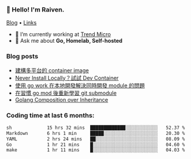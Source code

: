 <!-- ![Codewars](https://www.codewars.com/users/omegaatt36/badges/small) -->
### 👋 Hello! I'm Raiven.
[Blog](https://www.omegaatt.com) • [Links](https://link.omegaatt.com)

- 🔭 I’m currently working at [Trend Micro](https://www.trendmicro.com)
- 💬 Ask me about **Go, Homelab, Self-hosted**

### Blog posts
<!-- BLOG-POST-LIST:START -->
- [建構多平台的 container image](https://www.omegaatt.com/blogs/develop/2025/building_multiple_platform_container_image/)
- [Never Install Locally？試試 Dev Container](https://www.omegaatt.com/blogs/develop/2025/dev_container/)
- [使用 go work 在本地開發解決同時開發 module 的問題](https://www.omegaatt.com/blogs/develop/2025/go_module_and_go_work/)
- [在習慣 go mod 後重新學習 git submodule](https://www.omegaatt.com/blogs/develop/2025/git_submodule_turorial/)
- [Golang Composition over Inheritance](https://www.omegaatt.com/blogs/develop/2025/golang_composition_over_inheritance/)
<!-- BLOG-POST-LIST:END -->

### Coding time at last 6 months:
<!--START_SECTION:waka-->

```txt
sh             15 hrs 32 mins  █████████████░░░░░░░░░░░░   52.37 %
Markdown       6 hrs 1 min     █████░░░░░░░░░░░░░░░░░░░░   20.30 %
YAML           2 hrs 24 mins   ██░░░░░░░░░░░░░░░░░░░░░░░   08.09 %
Go             1 hr 21 mins    █░░░░░░░░░░░░░░░░░░░░░░░░   04.60 %
make           1 hr 11 mins    █░░░░░░░░░░░░░░░░░░░░░░░░   04.03 %
```

<!--END_SECTION:waka-->

